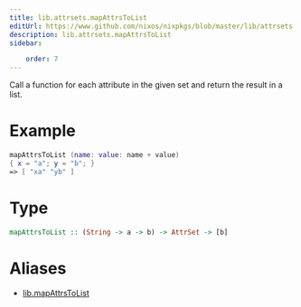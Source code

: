 ```yaml
---
title: lib.attrsets.mapAttrsToList
editUrl: https://www.github.com/nixos/nixpkgs/blob/master/lib/attrsets.nix#L678C5
description: lib.attrsets.mapAttrsToList
sidebar:

    order: 7
---
```


Call a function for each attribute in the given set and return
the result in a list.

# Example

```nix
mapAttrsToList (name: value: name + value)
{ x = "a"; y = "b"; }
=> [ "xa" "yb" ]
```

# Type

```haskell
mapAttrsToList :: (String -> a -> b) -> AttrSet -> [b]
```


# Aliases

- [lib.mapAttrsToList](reference/lib/lib-mapAttrsToList)


